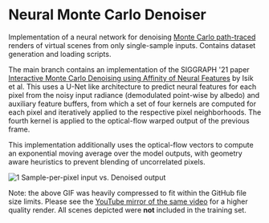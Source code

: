 # Neural Monte Carlo Denoiser
Implementation of a neural network for denoising [Monte Carlo path-traced](https://en.wikipedia.org/wiki/Path_tracing) renders of virtual scenes from only single-sample inputs. Contains dataset generation and loading scripts.

The main branch contains an implementation of the SIGGRAPH '21 paper [Interactive Monte Carlo Denoising using Affinity of Neural Features](https://www.mustafaisik.net/pdfs/isik2021-anf.pdf) by Isik et al. This uses a U-Net like architecture to predict neural features for each pixel from the noisy input radiance (demodulated point-wise by albedo) and auxiliary feature buffers, from which a set of four kernels are computed for each pixel and iteratively applied to the respective pixel neighborhoods. The fourth kernel is applied to the optical-flow warped output of the previous frame. 

This implementation additionally uses the optical-flow vectors to compute an exponential moving average over the model outputs, with geometry aware heuristics to prevent blending of uncorrelated pixels.

![1 Sample-per-pixel input vs. Denoised output](videos/comparison-anf.gif)

Note: the above GIF was heavily compressed to fit within the GitHub file size limits. Please see the [YouTube mirror of the same video](https://www.youtube.com/watch?v=_xkhUjZIMFE) for a higher quality render. All scenes depicted were **not** included in the training set.
